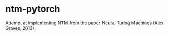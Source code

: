 # ntm-pytorch
Attempt at implementing NTM from the paper Neural Turing Machines (Alex Graves, 2013).
